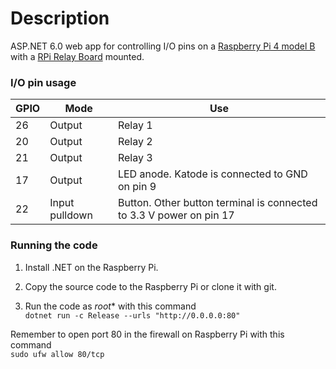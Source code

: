 # Description

ASP.NET 6.0 web app for controlling I/O pins on a [Raspberry Pi 4 model B](https://www.raspberrypi.com/products/raspberry-pi-4-model-b/)
with a [RPi Relay Board](https://www.waveshare.com/wiki/RPi_Relay_Board) mounted.

### I/O pin usage

| GPIO | Mode           | Use     |
|----- |----------------|---------|
| 26   | Output         | Relay 1 |
| 20   | Output         | Relay 2 |
| 21   | Output         | Relay 3 |
| 17   | Output         | LED anode. Katode is connected to GND on pin 9 |
| 22   | Input pulldown | Button. Other button terminal is connected to 3.3 V power on pin 17 |

### Running the code

1. Install .NET on the Raspberry Pi.

2. Copy the source code to the Raspberry Pi or clone it with git.

3. Run the code as *root** with this command <br />``dotnet run -c Release --urls "http://0.0.0.0:80"``

Remember to open port 80 in the firewall on Raspberry Pi with this command<br />
``sudo ufw allow 80/tcp``

